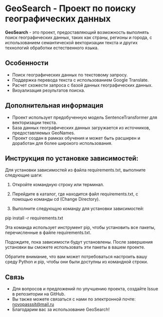 # GeoSearch - Проект по поиску географических данных

**GeoSearch** - это проект, предоставляющий возможность выполнять поиск географических данных, таких как страны, регионы и города, с использованием семантической векторизации текста и других технологий обработки естественного языка.

## Особенности

- Поиск географических данных по текстовому запросу.
- Поддержка перевода текста с использованием Google Translate.
- Расчет схожести запроса с базой данных географических данных.
- Визуализация результатов поиска.

## Дополнительная информация
- Проект использует предобученную модель SentenceTransformer для векторизации текста.
- База данных географических данных загружается из источников, предоставляемых GeoNames.
- Проект создан в рамках обучения и может быть расширен и доработан для более широкого использования.

## Инструкция по установке зависимостей:

Для установки зависимостей из файла requirements.txt, выполните следующие шаги:

1. Откройте командную строку или терминал.

2. Перейдите в каталог, где находится файл requirements.txt, с помощью команды cd (Change Directory).

3. Выполните следующую команду для установки зависимостей:

pip install -r requirements.txt

Эта команда использует инструмент pip, чтобы установить все пакеты, перечисленные в файле requirements.txt.

Подождите, пока зависимости будут установлены. После завершения установки вы сможете использовать эти пакеты в вашем проекте.

Обратите внимание, что вам может потребоваться настроить вашу среду Python и pip, чтобы они были доступны из командной строки.
  
## Связь
- Для вопросов и предложений по улучшению проекта, создайте Issue в репозитории на GitHub.
- Вы также можете связаться с нами по электронной почте: novopasssit@mail.ru
- Благодарим вас за использование GeoSearch!

